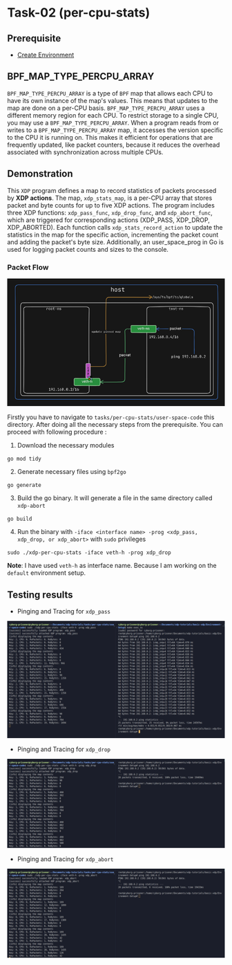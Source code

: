 # Task-02 (per-cpu-stats)

## Prerequisite
 - [Create Environment](https://github.com/REZ-OAN/xdp-tutorials/blob/main/basic-xdp/Environment-Setup/README.md)

## BPF_MAP_TYPE_PERCPU_ARRAY

`BPF_MAP_TYPE_PERCPU_ARRAY` is a type of `BPF` map that allows each CPU to have its own instance of the map's values. This means that updates to the map are done on a per-CPU basis. `BPF_MAP_TYPE_PERCPU_ARRAY` uses a different memory region for each CPU. To restrict storage to a single CPU, you may use a `BPF_MAP_TYPE_PERCPU_ARRAY`. When a program reads from or writes to a `BPF_MAP_TYPE_PERCPU_ARRAY` map, it accesses the version specific to the CPU it is running on. This makes it efficient for operations that are frequently updated, like packet counters, because it reduces the overhead associated with synchronization across multiple CPUs.


## Demonstration


This `XDP` program defines a map to record statistics of packets processed by **XDP actions**. The map, `xdp_stats_map`, is a per-CPU array that stores packet and byte counts for up to five XDP actions. The program includes three XDP functions: `xdp_pass_func`, `xdp_drop_func`, and `xdp_abort_func`, which are triggered for corresponding actions (XDP_PASS, XDP_DROP, XDP_ABORTED). Each function calls `xdp_stats_record_action` to update the statistics in the map for the specific action, incrementing the packet count and adding the packet's byte size. Additionally, an user_space_prog in Go is used for logging packet counts and sizes to the console.

### Packet Flow

![packet-flow](https://github.com/REZ-OAN/xdp-tutorials/blob/main/tasks/per-cpu-stats/images/pacekt-flow.png)


Firstly you have to navigate to `tasks/per-cpu-stats/user-space-code` this directory. After doing all the necessary steps from the prerequisite. You can proceed with following procedure :
1. Download the necessary modules
```
go mod tidy
```
2. Generate necessary files using `bpf2go`
```
go generate
```
3. Build the go binary. It will generate a file in the same directory called `xdp-abort`
```
go build
```
4. Run the binary with `-iface <interface name> -prog <xdp_pass, xdp_drop, or xdp_abort>`   with `sudo` privileges
```
sudo ./xdp-per-cpu-stats -iface veth-h -prog xdp_drop
```
**Note**: I have used `veth-h` as interface name. Because I am working on the `default` environment setup.


## Testing results

- Pinging and  Tracing for `xdp_pass`

![xdp-pass-logs](https://github.com/REZ-OAN/xdp-tutorials/blob/main/tasks/per-cpu-stats/images/xdp_pass_logs.png)

- Pinging and  Tracing for `xdp_drop`

![xdp-drop-logs](https://github.com/REZ-OAN/xdp-tutorials/blob/main/tasks/per-cpu-stats/images/xdp_drop_logs.png)

- Pinging and  Tracing for `xdp_abort`

![xdp-abort-logs](https://github.com/REZ-OAN/xdp-tutorials/blob/main/tasks/per-cpu-stats/images/xdp_abort_logs.png)